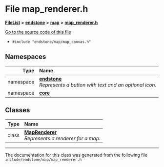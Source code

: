 

# File map\_renderer.h



[**FileList**](files.md) **>** [**endstone**](dir_6cf277b678674f97c7a2b6b3b2447b33.md) **>** [**map**](dir_35fd4abc90217931459f3a8776f2bf4e.md) **>** [**map\_renderer.h**](map__renderer_8h.md)

[Go to the source code of this file](map__renderer_8h_source.md)



* `#include "endstone/map/map_canvas.h"`













## Namespaces

| Type | Name |
| ---: | :--- |
| namespace | [**endstone**](namespaceendstone.md) <br>_Represents a button with text and an optional icon._  |
| namespace | [**core**](namespaceendstone_1_1core.md) <br> |


## Classes

| Type | Name |
| ---: | :--- |
| class | [**MapRenderer**](classendstone_1_1MapRenderer.md) <br>_Represents a renderer for a map._  |



















































------------------------------
The documentation for this class was generated from the following file `include/endstone/map/map_renderer.h`

